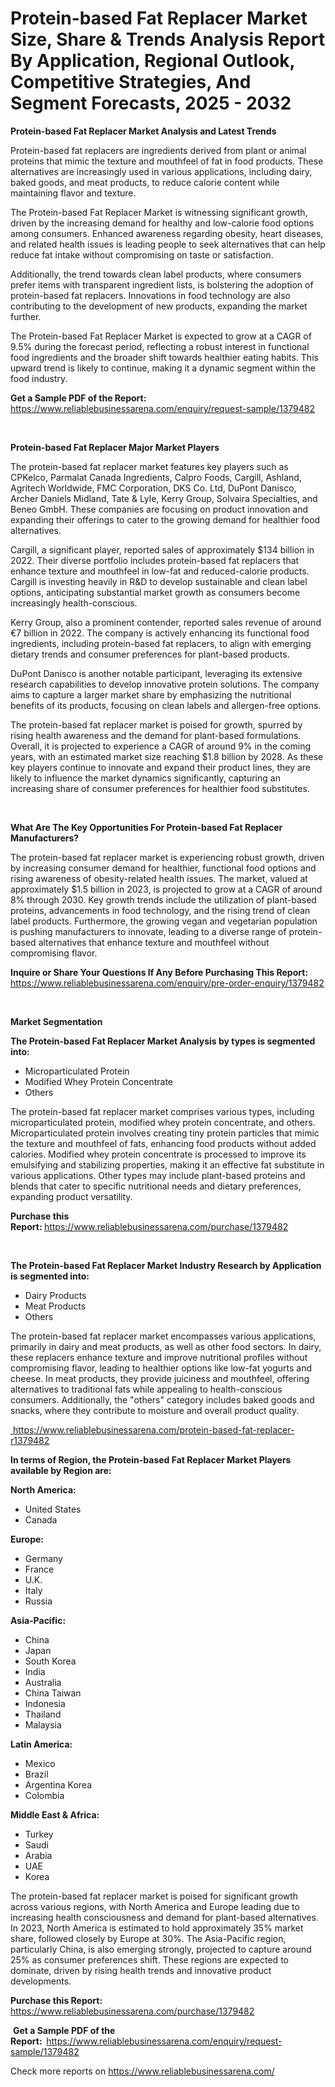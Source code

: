 <p><h1>Protein-based Fat Replacer Market Size, Share & Trends Analysis Report By Application, Regional Outlook, Competitive Strategies, And Segment Forecasts, 2025 - 2032</h1></p><p><strong>Protein-based Fat Replacer Market Analysis and Latest Trends</strong></p>
<p><p>Protein-based fat replacers are ingredients derived from plant or animal proteins that mimic the texture and mouthfeel of fat in food products. These alternatives are increasingly used in various applications, including dairy, baked goods, and meat products, to reduce calorie content while maintaining flavor and texture. </p><p>The Protein-based Fat Replacer Market is witnessing significant growth, driven by the increasing demand for healthy and low-calorie food options among consumers. Enhanced awareness regarding obesity, heart diseases, and related health issues is leading people to seek alternatives that can help reduce fat intake without compromising on taste or satisfaction. </p><p>Additionally, the trend towards clean label products, where consumers prefer items with transparent ingredient lists, is bolstering the adoption of protein-based fat replacers. Innovations in food technology are also contributing to the development of new products, expanding the market further. </p><p>The Protein-based Fat Replacer Market is expected to grow at a CAGR of 9.5% during the forecast period, reflecting a robust interest in functional food ingredients and the broader shift towards healthier eating habits. This upward trend is likely to continue, making it a dynamic segment within the food industry.</p></p>
<p><strong>Get a Sample PDF of the Report:&nbsp;</strong> <a href="https://www.reliablebusinessarena.com/enquiry/request-sample/1379482?utm_campaign=2527&utm_medium=2&utm_source=Github&utm_content=ia&utm_term=07042025&utm_id=protein-based-fat-replacer">https://www.reliablebusinessarena.com/enquiry/request-sample/1379482</a></p>
<p>&nbsp;</p>
<p><strong>Protein-based Fat Replacer Major Market Players</strong></p>
<p><p>The protein-based fat replacer market features key players such as CPKelco, Parmalat Canada Ingredients, Calpro Foods, Cargill, Ashland, Agritech Worldwide, FMC Corporation, DKS Co. Ltd, DuPont Danisco, Archer Daniels Midland, Tate & Lyle, Kerry Group, Solvaira Specialties, and Beneo GmbH. These companies are focusing on product innovation and expanding their offerings to cater to the growing demand for healthier food alternatives.</p><p>Cargill, a significant player, reported sales of approximately $134 billion in 2022. Their diverse portfolio includes protein-based fat replacers that enhance texture and mouthfeel in low-fat and reduced-calorie products. Cargill is investing heavily in R&D to develop sustainable and clean label options, anticipating substantial market growth as consumers become increasingly health-conscious.</p><p>Kerry Group, also a prominent contender, reported sales revenue of around €7 billion in 2022. The company is actively enhancing its functional food ingredients, including protein-based fat replacers, to align with emerging dietary trends and consumer preferences for plant-based products.</p><p>DuPont Danisco is another notable participant, leveraging its extensive research capabilities to develop innovative protein solutions. The company aims to capture a larger market share by emphasizing the nutritional benefits of its products, focusing on clean labels and allergen-free options.</p><p>The protein-based fat replacer market is poised for growth, spurred by rising health awareness and the demand for plant-based formulations. Overall, it is projected to experience a CAGR of around 9% in the coming years, with an estimated market size reaching $1.8 billion by 2028. As these key players continue to innovate and expand their product lines, they are likely to influence the market dynamics significantly, capturing an increasing share of consumer preferences for healthier food substitutes.</p></p>
<p>&nbsp;</p>
<p><strong>What Are The Key Opportunities For Protein-based Fat Replacer Manufacturers?</strong></p>
<p><p>The protein-based fat replacer market is experiencing robust growth, driven by increasing consumer demand for healthier, functional food options and rising awareness of obesity-related health issues. The market, valued at approximately $1.5 billion in 2023, is projected to grow at a CAGR of around 8% through 2030. Key growth trends include the utilization of plant-based proteins, advancements in food technology, and the rising trend of clean label products. Furthermore, the growing vegan and vegetarian population is pushing manufacturers to innovate, leading to a diverse range of protein-based alternatives that enhance texture and mouthfeel without compromising flavor.</p></p>
<p><strong>Inquire or Share Your Questions If Any Before Purchasing This Report:</strong> <a href="https://www.reliablebusinessarena.com/enquiry/pre-order-enquiry/1379482?utm_campaign=2527&utm_medium=2&utm_source=Github&utm_content=ia&utm_term=07042025&utm_id=protein-based-fat-replacer">https://www.reliablebusinessarena.com/enquiry/pre-order-enquiry/1379482</a></p>
<p>&nbsp;</p>
<p><strong>Market Segmentation</strong></p>
<p><strong>The Protein-based Fat Replacer Market Analysis by types is segmented into:</strong></p>
<p><ul><li>Microparticulated Protein</li><li>Modified Whey Protein Concentrate</li><li>Others</li></ul></p>
<p><p>The protein-based fat replacer market comprises various types, including microparticulated protein, modified whey protein concentrate, and others. Microparticulated protein involves creating tiny protein particles that mimic the texture and mouthfeel of fats, enhancing food products without added calories. Modified whey protein concentrate is processed to improve its emulsifying and stabilizing properties, making it an effective fat substitute in various applications. Other types may include plant-based proteins and blends that cater to specific nutritional needs and dietary preferences, expanding product versatility.</p></p>
<p><strong>Purchase this Report:&nbsp;</strong><a href="https://www.reliablebusinessarena.com/purchase/1379482?utm_campaign=2527&utm_medium=2&utm_source=Github&utm_content=ia&utm_term=07042025&utm_id=protein-based-fat-replacer">https://www.reliablebusinessarena.com/purchase/1379482</a></p>
<p>&nbsp;</p>
<p><strong>The Protein-based Fat Replacer Market Industry Research by Application is segmented into:</strong></p>
<p><ul><li>Dairy Products</li><li>Meat Products</li><li>Others</li></ul></p>
<p><p>The protein-based fat replacer market encompasses various applications, primarily in dairy and meat products, as well as other food sectors. In dairy, these replacers enhance texture and improve nutritional profiles without compromising flavor, leading to healthier options like low-fat yogurts and cheese. In meat products, they provide juiciness and mouthfeel, offering alternatives to traditional fats while appealing to health-conscious consumers. Additionally, the "others" category includes baked goods and snacks, where they contribute to moisture and overall product quality.</p></p>
<p><a href="https://www.reliablebusinessarena.com/protein-based-fat-replacer-r1379482?utm_campaign=2527&utm_medium=2&utm_source=Github&utm_content=ia&utm_term=07042025&utm_id=protein-based-fat-replacer">&nbsp;https://www.reliablebusinessarena.com/protein-based-fat-replacer-r1379482</a></p>
<p><strong>In terms of Region, the Protein-based Fat Replacer Market Players available by Region are:</strong></p>
<p>
    <p> <strong> North America: </strong>
        <ul>
            <li>United States</li>
            <li>Canada</li>
        </ul>
        </p> 
    <p> <strong> Europe: </strong>
        <ul>
            <li>Germany</li>
            <li>France</li>
            <li>U.K.</li>
            <li>Italy</li>
            <li>Russia</li>
        </ul>
        </p> 
    <p> <strong> Asia-Pacific: </strong>
        <ul>
            <li>China</li>
            <li>Japan</li>
            <li>South Korea</li>
            <li>India</li>
            <li>Australia</li>
            <li>China Taiwan</li>
            <li>Indonesia</li>
            <li>Thailand</li>
            <li>Malaysia</li>
        </ul>
        </p> 
    <p> <strong> Latin America: </strong>
        <ul>
            <li>Mexico</li>
            <li>Brazil</li>
            <li>Argentina Korea</li>
            <li>Colombia</li>
        </ul>
        </p> 
    <p> <strong> Middle East & Africa: </strong>
        <ul>
            <li>Turkey</li>
            <li>Saudi</li>
            <li>Arabia</li>
            <li>UAE</li>
            <li>Korea</li>
        </ul>
    </p>
    </p>
<p><p>The protein-based fat replacer market is poised for significant growth across various regions, with North America and Europe leading due to increasing health consciousness and demand for plant-based alternatives. In 2023, North America is estimated to hold approximately 35% market share, followed closely by Europe at 30%. The Asia-Pacific region, particularly China, is also emerging strongly, projected to capture around 25% as consumer preferences shift. These regions are expected to dominate, driven by rising health trends and innovative product developments.</p></p>
<p><strong>Purchase this Report: </strong><a href="https://www.reliablebusinessarena.com/purchase/1379482?utm_campaign=2527&utm_medium=2&utm_source=Github&utm_content=ia&utm_term=07042025&utm_id=protein-based-fat-replacer">https://www.reliablebusinessarena.com/purchase/1379482</a></p>
<p>&nbsp;<strong>Get a Sample PDF of the Report:&nbsp;&nbsp;</strong><a href="https://www.reliablebusinessarena.com/enquiry/request-sample/1379482?utm_campaign=2527&utm_medium=2&utm_source=Github&utm_content=ia&utm_term=07042025&utm_id=protein-based-fat-replacer">https://www.reliablebusinessarena.com/enquiry/request-sample/1379482</a></p>
<p><strong></strong></p>
<p>Check more reports on <a href="https://www.reliablebusinessarena.com/?utm_campaign=2527&utm_medium=2&utm_source=Github&utm_content=ia&utm_term=07042025&utm_id=protein-based-fat-replacer">https://www.reliablebusinessarena.com/</a></p>